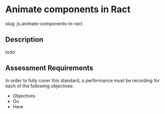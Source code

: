 # Animate components in Ract

slug: js.animate-components-in-ract

## Description
todo

## Assessment Requirements
In order to fully cover this standard, a performance must be recording for each of the following objectives:

- Objectives
- Go
- Here